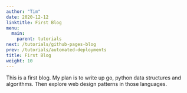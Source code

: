 ```yaml
---
author: "Tim"
date: 2020-12-12
linktitle: First Blog
menu:
  main:
    parent: tutorials
next: /tutorials/github-pages-blog
prev: /tutorials/automated-deployments
title: First Blog
weight: 10
---
```


This is a first blog. My plan is to write up go, python data structures and algorithms. Then explore web design patterns in those languages.
